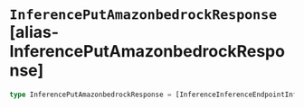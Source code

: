 # `InferencePutAmazonbedrockResponse` [alias-InferencePutAmazonbedrockResponse]
```typescript
type InferencePutAmazonbedrockResponse = [InferenceInferenceEndpointInfo](./InferenceInferenceEndpointInfo.md);
```
